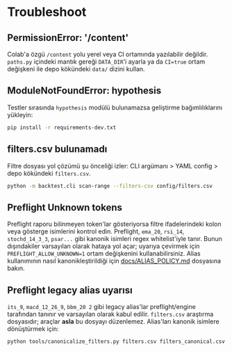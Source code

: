 # Troubleshoot

## PermissionError: '/content'
Colab'a özgü `/content` yolu yerel veya CI ortamında yazılabilir değildir. `paths.py` içindeki mantık gereği `DATA_DIR`'i ayarla ya da `CI=true` ortam değişkeni ile depo kökündeki `data/` dizini kullan.

## ModuleNotFoundError: hypothesis
Testler sırasında `hypothesis` modülü bulunamazsa geliştirme bağımlılıklarını yükleyin:

```bash
pip install -r requirements-dev.txt
```

## filters.csv bulunamadı
Filtre dosyası yol çözümü şu önceliği izler: CLI argümanı > YAML config > depo kökündeki `filters.csv`.

```bash
python -m backtest.cli scan-range --filters-csv config/filters.csv
```

## Preflight Unknown tokens
Preflight raporu bilinmeyen token'lar gösteriyorsa filtre ifadelerindeki kolon veya gösterge isimlerini kontrol edin. Preflight, `ema_20`, `rsi_14`, `stochd_14_3_3`, `psar...` gibi kanonik isimleri regex whitelist'iyle tanır. Bunun dışındakiler varsayılan olarak hataya yol açar; uyarıya çevirmek için `PREFLIGHT_ALLOW_UNKNOWN=1` ortam değişkenini kullanabilirsiniz. Alias kullanımının nasıl kanonikleştirildiği için [docs/ALIAS_POLICY.md](docs/ALIAS_POLICY.md) dosyasına bakın.

## Preflight legacy alias uyarısı
`its_9`, `macd_12_26_9`, `bbm_20 2` gibi legacy alias'lar preflight/engine
tarafından tanınır ve varsayılan olarak kabul edilir. `filters.csv` araştırma
dosyasıdır; araçlar **asla** bu dosyayı düzenlemez. Alias'ları kanonik
isimlere dönüştürmek için:

```bash
python tools/canonicalize_filters.py filters.csv filters_canonical.csv
```
